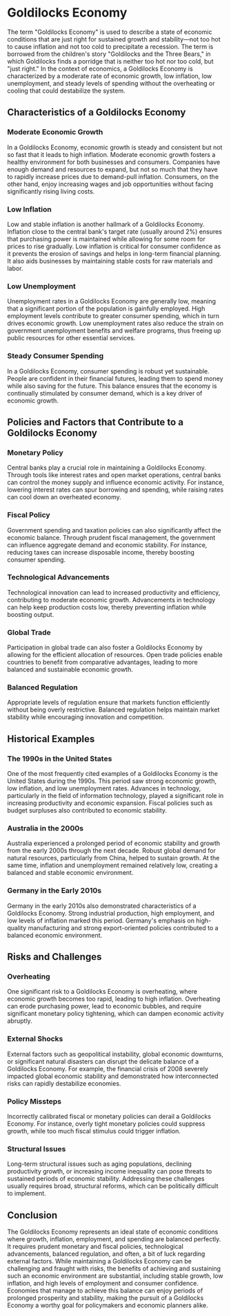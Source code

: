 # Goldilocks Economy

The term "Goldilocks Economy" is used to describe a state of economic conditions that are just right for sustained growth and stability—not too hot to cause inflation and not too cold to precipitate a recession. The term is borrowed from the children's story "Goldilocks and the Three Bears," in which Goldilocks finds a porridge that is neither too hot nor too cold, but "just right." In the context of economics, a Goldilocks Economy is characterized by a moderate rate of economic growth, low inflation, low unemployment, and steady levels of spending without the overheating or cooling that could destabilize the system.

## Characteristics of a Goldilocks Economy

### Moderate Economic Growth

In a Goldilocks Economy, economic growth is steady and consistent but not so fast that it leads to high inflation. Moderate economic growth fosters a healthy environment for both businesses and consumers. Companies have enough demand and resources to expand, but not so much that they have to rapidly increase prices due to demand-pull inflation. Consumers, on the other hand, enjoy increasing wages and job opportunities without facing significantly rising living costs.

### Low Inflation

Low and stable inflation is another hallmark of a Goldilocks Economy. Inflation close to the central bank's target rate (usually around 2%) ensures that purchasing power is maintained while allowing for some room for prices to rise gradually. Low inflation is critical for consumer confidence as it prevents the erosion of savings and helps in long-term financial planning. It also aids businesses by maintaining stable costs for raw materials and labor.

### Low Unemployment

Unemployment rates in a Goldilocks Economy are generally low, meaning that a significant portion of the population is gainfully employed. High employment levels contribute to greater consumer spending, which in turn drives economic growth. Low unemployment rates also reduce the strain on government unemployment benefits and welfare programs, thus freeing up public resources for other essential services.

### Steady Consumer Spending

In a Goldilocks Economy, consumer spending is robust yet sustainable. People are confident in their financial futures, leading them to spend money while also saving for the future. This balance ensures that the economy is continually stimulated by consumer demand, which is a key driver of economic growth.

## Policies and Factors that Contribute to a Goldilocks Economy

### Monetary Policy

Central banks play a crucial role in maintaining a Goldilocks Economy. Through tools like interest rates and open market operations, central banks can control the money supply and influence economic activity. For instance, lowering interest rates can spur borrowing and spending, while raising rates can cool down an overheated economy.

### Fiscal Policy

Government spending and taxation policies can also significantly affect the economic balance. Through prudent fiscal management, the government can influence aggregate demand and economic stability. For instance, reducing taxes can increase disposable income, thereby boosting consumer spending.

### Technological Advancements

Technological innovation can lead to increased productivity and efficiency, contributing to moderate economic growth. Advancements in technology can help keep production costs low, thereby preventing inflation while boosting output.

### Global Trade

Participation in global trade can also foster a Goldilocks Economy by allowing for the efficient allocation of resources. Open trade policies enable countries to benefit from comparative advantages, leading to more balanced and sustainable economic growth.

### Balanced Regulation

Appropriate levels of regulation ensure that markets function efficiently without being overly restrictive. Balanced regulation helps maintain market stability while encouraging innovation and competition.

## Historical Examples

### The 1990s in the United States

One of the most frequently cited examples of a Goldilocks Economy is the United States during the 1990s. This period saw strong economic growth, low inflation, and low unemployment rates. Advances in technology, particularly in the field of information technology, played a significant role in increasing productivity and economic expansion. Fiscal policies such as budget surpluses also contributed to economic stability.

### Australia in the 2000s

Australia experienced a prolonged period of economic stability and growth from the early 2000s through the next decade. Robust global demand for natural resources, particularly from China, helped to sustain growth. At the same time, inflation and unemployment remained relatively low, creating a balanced and stable economic environment.

### Germany in the Early 2010s

Germany in the early 2010s also demonstrated characteristics of a Goldilocks Economy. Strong industrial production, high employment, and low levels of inflation marked this period. Germany's emphasis on high-quality manufacturing and strong export-oriented policies contributed to a balanced economic environment.

## Risks and Challenges

### Overheating

One significant risk to a Goldilocks Economy is overheating, where economic growth becomes too rapid, leading to high inflation. Overheating can erode purchasing power, lead to economic bubbles, and require significant monetary policy tightening, which can dampen economic activity abruptly.

### External Shocks

External factors such as geopolitical instability, global economic downturns, or significant natural disasters can disrupt the delicate balance of a Goldilocks Economy. For example, the financial crisis of 2008 severely impacted global economic stability and demonstrated how interconnected risks can rapidly destabilize economies.

### Policy Missteps

Incorrectly calibrated fiscal or monetary policies can derail a Goldilocks Economy. For instance, overly tight monetary policies could suppress growth, while too much fiscal stimulus could trigger inflation.

### Structural Issues

Long-term structural issues such as aging populations, declining productivity growth, or increasing income inequality can pose threats to sustained periods of economic stability. Addressing these challenges usually requires broad, structural reforms, which can be politically difficult to implement.

## Conclusion

The Goldilocks Economy represents an ideal state of economic conditions where growth, inflation, employment, and spending are balanced perfectly. It requires prudent monetary and fiscal policies, technological advancements, balanced regulation, and often, a bit of luck regarding external factors. While maintaining a Goldilocks Economy can be challenging and fraught with risks, the benefits of achieving and sustaining such an economic environment are substantial, including stable growth, low inflation, and high levels of employment and consumer confidence. Economies that manage to achieve this balance can enjoy periods of prolonged prosperity and stability, making the pursuit of a Goldilocks Economy a worthy goal for policymakers and economic planners alike.